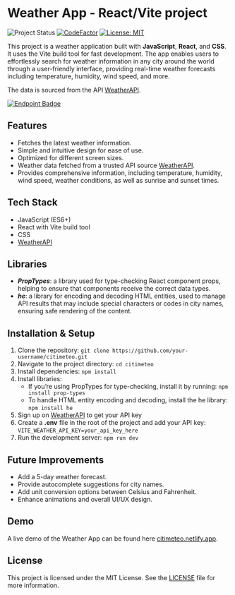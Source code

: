 # Weather App - React/Vite project

![Project Status](https://img.shields.io/badge/Project%20Status-In%20Progress-orange?style=flat-square)
[![CodeFactor](https://www.codefactor.io/repository/github/lindabgaa/weather-app-v1/badge?style=flat-square)](https://www.codefactor.io/repository/github/lindabgaa/weather-app-v1)
[![License: MIT](https://img.shields.io/badge/License-MIT-blue?style=flat-square)](LICENSE)

This project is a weather application built with **JavaScript**, **React**, and **CSS**. It uses the Vite build tool for fast development. The app enables users to effortlessly search for weather information in any city around the world through a user-friendly interface, providing real-time weather forecasts including temperature, humidity, wind speed, and more. <br>

The data is sourced from the API [WeatherAPI](https://www.weatherapi.com/). <br>

[![Endpoint Badge](https://img.shields.io/endpoint?url=https%3A%2F%2Fcitimeteo.netlify.app%2F.netlify%2Ffunctions%2FgetApiStatus&style=for-the-badge)](https://stats.uptimerobot.com/Upe7finkYZ/797784086)

## Features

- Fetches the latest weather information.
- Simple and intuitive design for ease of use.
- Optimized for different screen sizes.
- Weather data fetched from a trusted API source [WeatherAPI](https://www.weatherapi.com/).
- Provides comprehensive information, including temperature, humidity, wind speed, weather conditions, as well as sunrise and sunset times.

## Tech Stack

- JavaScript (ES6+)
- React with Vite build tool
- CSS
- [WeatherAPI](https://www.weatherapi.com/)

## Libraries

- **_PropTypes_**: a library used for type-checking React component props, helping to ensure that components receive the correct data types.
- **_he_**: a library for encoding and decoding HTML entities, used to manage API results that may include special characters or codes in city names, ensuring safe rendering of the content.

## Installation & Setup

1. Clone the repository: `git clone https://github.com/your-username/citimeteo.git`
2. Navigate to the project directory: `cd citimeteo`
3. Install dependencies: `npm install`
4. Install libraries:
   - If you’re using PropTypes for type-checking, install it by running: `npm install prop-types`
   - To handle HTML entity encoding and decoding, install the he library: `npm install he`
5. Sign up on [WeatherAPI](https://www.weatherapi.com/) to get your API key
6. Create a **.env** file in the root of the project and add your API key: `VITE_WEATHER_API_KEY=your_api_key_here`
7. Run the development server: `npm run dev`

## Future Improvements

- Add a 5-day weather forecast.
- Provide autocomplete suggestions for city names.
- Add unit conversion options between Celsius and Fahrenheit.
- Enhance animations and overall UI/UX design.

## Demo

A live demo of the Weather App can be found here [citimeteo.netlify.app](https://citimeteo.netlify.app/).

## License

This project is licensed under the MIT License. See the [LICENSE](LICENSE) file for more information.
